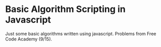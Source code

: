 # Basic Algorithm Scripting in Javascript

Just some basic algorithms written using javascript.
Problems from Free Code Academy (9/15).
